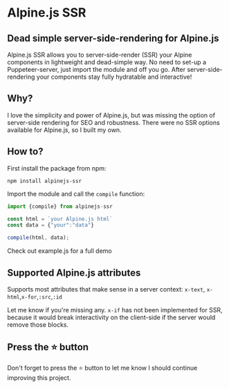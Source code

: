 # Alpine.js SSR
## Dead simple server-side-rendering for Alpine.js

Alpine.js SSR allows you to server-side-render (SSR) your Alpine components in lightweight and dead-simple way. No need to set-up a Puppeteer-server, just import the module and off you go. After server-side-rendering your components stay fully hydratable and interactive!

## Why?
I love the simplicity and power of Alpine.js, but was missing the option of server-side rendering for SEO and robustness. There were no SSR options available for Alpine.js, so I built my own.

## How to?

First install the package from npm:
```
npm install alpinejs-ssr
```
Import the module and call the `compile` function:
```js
import {compile} from alpinejs-ssr

const html = `your Alpine.js html`
const data = {"your":"data"}

compile(html, data);
```
Check out example.js for a full demo

## Supported Alpine.js attributes

Supports most attributes that make sense in a server context:
`x-text`, `x-html`,`x-for`,`:src`,`:id`

Let me know if you're missing any. `x-if` has not been implemented for SSR, because it would break interactivity on the client-side if the server would remove those blocks.

## Press the :star: button
Don't forget to press the :star: button to let me know I should continue improving this project.



